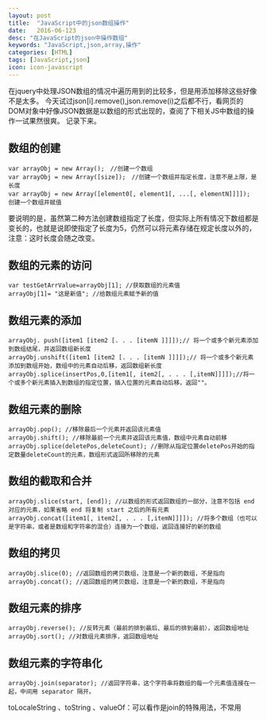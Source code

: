 ```yaml
---
layout: post
title:  "JavaScript中的json数组操作"
date:   2016-06-123
desc: "在JavaScript的json中操作数组"
keywords: "JavaScript,json,array,操作"
categories: [HTML]
tags: [JavaScript,json]
icon: icon-javascript
---
```


在jquery中处理JSON数组的情况中遍历用到的比较多，但是用添加移除这些好像不是太多。
今天试过json[i].remove(),json.remove(i)之后都不行，看网页的DOM对象中好像JSON数据是以数组的形式出现的，查阅了下相关JS中数组的操作一试果然很爽。
记录下来。

## 数组的创建

```
var arrayObj = new Array();　//创建一个数组
var arrayObj = new Array([size]);　//创建一个数组并指定长度，注意不是上限，是长度
var arrayObj = new Array([element0[, element1[, ...[, elementN]]]]);　创建一个数组并赋值
```

要说明的是，虽然第二种方法创建数组指定了长度，但实际上所有情况下数组都是变长的，也就是说即使指定了长度为5，仍然可以将元素存储在规定长度以外的，注意：这时长度会随之改变。

## 数组的元素的访问

```
var testGetArrValue=arrayObj[1]; //获取数组的元素值
arrayObj[1]= "这是新值"; //给数组元素赋予新的值
```

## 数组元素的添加

```
arrayObj. push([item1 [item2 [. . . [itemN ]]]]);// 将一个或多个新元素添加到数组结尾，并返回数组新长度
arrayObj.unshift([item1 [item2 [. . . [itemN ]]]]);// 将一个或多个新元素添加到数组开始，数组中的元素自动后移，返回数组新长度
arrayObj.splice(insertPos,0,[item1[, item2[, . . . [,itemN]]]]);//将一个或多个新元素插入到数组的指定位置，插入位置的元素自动后移，返回""。
```

## 数组元素的删除

```
arrayObj.pop(); //移除最后一个元素并返回该元素值
arrayObj.shift(); //移除最前一个元素并返回该元素值，数组中元素自动前移
arrayObj.splice(deletePos,deleteCount); //删除从指定位置deletePos开始的指定数量deleteCount的元素，数组形式返回所移除的元素
```

## 数组的截取和合并

```
arrayObj.slice(start, [end]); //以数组的形式返回数组的一部分，注意不包括 end 对应的元素，如果省略 end 将复制 start 之后的所有元素
arrayObj.concat([item1[, item2[, . . . [,itemN]]]]); //将多个数组（也可以是字符串，或者是数组和字符串的混合）连接为一个数组，返回连接好的新的数组
```

## 数组的拷贝

```
arrayObj.slice(0); //返回数组的拷贝数组，注意是一个新的数组，不是指向
arrayObj.concat(); //返回数组的拷贝数组，注意是一个新的数组，不是指向
```

## 数组元素的排序

```
arrayObj.reverse(); //反转元素（最前的排到最后、最后的排到最前），返回数组地址
arrayObj.sort(); //对数组元素排序，返回数组地址
```

## 数组元素的字符串化

```
arrayObj.join(separator); //返回字符串，这个字符串将数组的每一个元素值连接在一起，中间用 separator 隔开。
```

toLocaleString 、toString 、valueOf：可以看作是join的特殊用法，不常用
